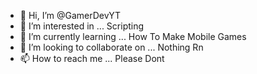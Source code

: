 - 👋 Hi, I’m @GamerDevYT
- 👀 I’m interested in ... Scripting
- 🌱 I’m currently learning ... How To Make Mobile Games
- 💞️ I’m looking to collaborate on ... Nothing Rn
- 📫 How to reach me ... Please Dont

<!---
GamerDevYT/GamerDevYT is a ✨ special ✨ repository because its `README.md` (this file) appears on your GitHub profile.
You can click the Preview link to take a look at your changes.
--->
